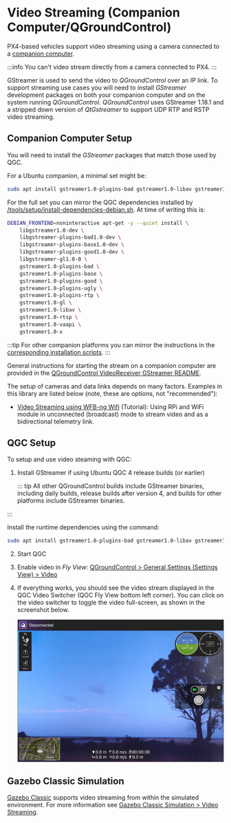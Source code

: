 # Video Streaming (Companion Computer/QGroundControl)

PX4-based vehicles support video streaming using a camera connected to a [companion computer](../companion_computer/index.md).

:::info
You can't video stream directly from a camera connected to PX4.
:::

GStreamer is used to send the video to _QGroundControl_ over an IP link.
To support streaming use cases you will need to install _GStreamer_ development packages on both your companion computer and on the system running _QGroundControl_.
_QGroundControl_ uses GStreamer 1.18.1 and a stripped down version of _QtGstreamer_ to support UDP RTP and RSTP video streaming.

## Companion Computer Setup

You will need to install the _GStreamer_ packages that match those used by QGC.

For a Ubuntu companion, a minimal set might be:

```sh
sudo apt install gstreamer1.0-plugins-bad gstreamer1.0-libav gstreamer1.0-gl -y
```

For the full set you can mirror the QGC dependencies installed by [/tools/setup/install-dependencies-debian.sh](https://github.com/mavlink/qgroundcontrol/blob/master/tools/setup/install-dependencies-debian.sh).
At time of writing this is:

```sh
DEBIAN_FRONTEND=noninteractive apt-get -y --quiet install \
    libgstreamer1.0-dev \
    libgstreamer-plugins-bad1.0-dev \
    libgstreamer-plugins-base1.0-dev \
    libgstreamer-plugins-good1.0-dev \
    libgstreamer-gl1.0-0 \
    gstreamer1.0-plugins-bad \
    gstreamer1.0-plugins-base \
    gstreamer1.0-plugins-good \
    gstreamer1.0-plugins-ugly \
    gstreamer1.0-plugins-rtp \
    gstreamer1.0-gl \
    gstreamer1.0-libav \
    gstreamer1.0-rtsp \
    gstreamer1.0-vaapi \
    gstreamer1.0-x
```

:::tip
For other companion platforms you can mirror the instructions in the [corresponding installation scripts](https://github.com/mavlink/qgroundcontrol/tree/master/tools/setup).
:::

General instructions for starting the stream on a companion computer are provided in the [QGroundControl VideoReceiver GStreamer README](https://github.com/mavlink/qgroundcontrol/blob/master/src/VideoManager/VideoReceiver/GStreamer/README.md).

The setup of cameras and data links depends on many factors.
Examples in this library are listed below (note, these are options, not "recommended"):

- [Video Streaming using WFB-ng Wifi](../companion_computer/video_streaming_wfb_ng_wifi.md) (Tutorial): Using RPi and WiFi module in unconnected (broadcast) mode to stream video and as a bidirectional telemetry link.

## QGC Setup

To setup and use video steaming with QGC:

1. Install GStreamer if using Ubuntu QGC 4 release builds (or earlier)

   ::: tip
   All other QGroundControl builds include GStreamer binaries, including daily builds, release builds after version 4, and builds for other platforms include GStreamer binaries.

:::

   Install the runtime dependencies using the command:

   ```sh
   sudo apt install gstreamer1.0-plugins-bad gstreamer1.0-libav gstreamer1.0-gl -y
   ```

2. Start QGC

3. Enable video in _Fly View_: [QGroundControl > General Settings (Settings View) > Video](https://docs.qgroundcontrol.com/master/en/qgc-user-guide/settings_view/general.html#video)

4. If everything works, you should see the video stream displayed in the QGC Video Switcher (QGC Fly View bottom left corner).
   You can click on the video switcher to toggle the video full-screen, as shown in the screenshot below.

   ![QGC displaying video stream](../../assets/videostreaming/qgc-screenshot.png)

## Gazebo Classic Simulation

[Gazebo Classic](../sim_gazebo_classic/index.md) supports video streaming from within the simulated environment.
For more information see [Gazebo Classic Simulation > Video Streaming](../sim_gazebo_classic/index.md#video-streaming).
